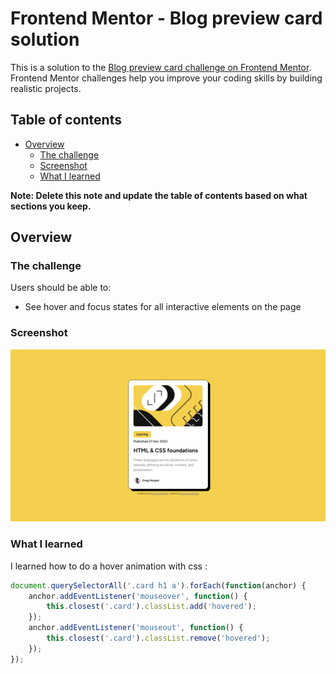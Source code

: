 # Frontend Mentor - Blog preview card solution

This is a solution to the [Blog preview card challenge on Frontend Mentor](https://www.frontendmentor.io/challenges/blog-preview-card-ckPaj01IcS). Frontend Mentor challenges help you improve your coding skills by building realistic projects. 

## Table of contents

- [Overview](#overview)
  - [The challenge](#the-challenge)
  - [Screenshot](#screenshot)
  - [What I learned](#what-i-learned)

**Note: Delete this note and update the table of contents based on what sections you keep.**

## Overview

### The challenge

Users should be able to:

- See hover and focus states for all interactive elements on the page

### Screenshot

![](./screenshot/screenshot.png)


### What I learned

I learned how to do a hover animation with css :

```js
document.querySelectorAll('.card h1 a').forEach(function(anchor) {
    anchor.addEventListener('mouseover', function() {
        this.closest('.card').classList.add('hovered');
    });
    anchor.addEventListener('mouseout', function() {
        this.closest('.card').classList.remove('hovered');
    });
});
```